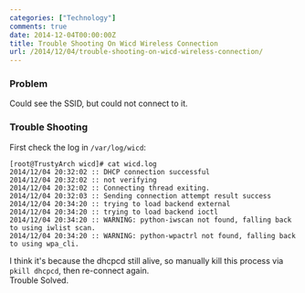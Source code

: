 ```yaml
---
categories: ["Technology"]
comments: true
date: 2014-12-04T00:00:00Z
title: Trouble Shooting On Wicd Wireless Connection
url: /2014/12/04/trouble-shooting-on-wicd-wireless-connection/
---
```


### Problem
Could see the SSID, but could not connect to it.   
### Trouble Shooting
First check the log in `/var/log/wicd`:     

```
[root@TrustyArch wicd]# cat wicd.log
2014/12/04 20:32:02 :: DHCP connection successful
2014/12/04 20:32:02 :: not verifying
2014/12/04 20:32:02 :: Connecting thread exiting.
2014/12/04 20:32:03 :: Sending connection attempt result success
2014/12/04 20:34:20 :: trying to load backend external
2014/12/04 20:34:20 :: trying to load backend ioctl
2014/12/04 20:34:20 :: WARNING: python-iwscan not found, falling back to using iwlist scan.
2014/12/04 20:34:20 :: WARNING: python-wpactrl not found, falling back to using wpa_cli.

```
I think it's because the dhcpcd still alive, so manually kill this process via `pkill dhcpcd`, then re-connect again.    
Trouble Solved. 
